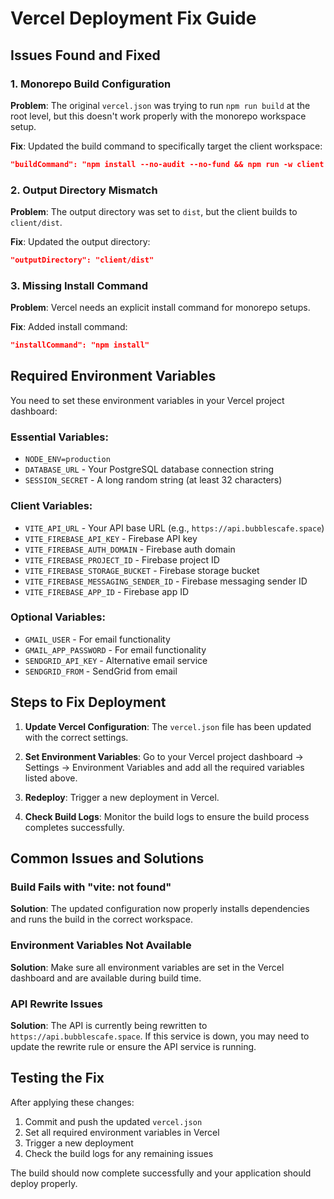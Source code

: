 # Vercel Deployment Fix Guide

## Issues Found and Fixed

### 1. Monorepo Build Configuration
**Problem**: The original `vercel.json` was trying to run `npm run build` at the root level, but this doesn't work properly with the monorepo workspace setup.

**Fix**: Updated the build command to specifically target the client workspace:
```json
"buildCommand": "npm install --no-audit --no-fund && npm run -w client build"
```

### 2. Output Directory Mismatch
**Problem**: The output directory was set to `dist`, but the client builds to `client/dist`.

**Fix**: Updated the output directory:
```json
"outputDirectory": "client/dist"
```

### 3. Missing Install Command
**Problem**: Vercel needs an explicit install command for monorepo setups.

**Fix**: Added install command:
```json
"installCommand": "npm install"
```

## Required Environment Variables

You need to set these environment variables in your Vercel project dashboard:

### Essential Variables:
- `NODE_ENV=production`
- `DATABASE_URL` - Your PostgreSQL database connection string
- `SESSION_SECRET` - A long random string (at least 32 characters)

### Client Variables:
- `VITE_API_URL` - Your API base URL (e.g., `https://api.bubblescafe.space`)
- `VITE_FIREBASE_API_KEY` - Firebase API key
- `VITE_FIREBASE_AUTH_DOMAIN` - Firebase auth domain
- `VITE_FIREBASE_PROJECT_ID` - Firebase project ID
- `VITE_FIREBASE_STORAGE_BUCKET` - Firebase storage bucket
- `VITE_FIREBASE_MESSAGING_SENDER_ID` - Firebase messaging sender ID
- `VITE_FIREBASE_APP_ID` - Firebase app ID

### Optional Variables:
- `GMAIL_USER` - For email functionality
- `GMAIL_APP_PASSWORD` - For email functionality
- `SENDGRID_API_KEY` - Alternative email service
- `SENDGRID_FROM` - SendGrid from email

## Steps to Fix Deployment

1. **Update Vercel Configuration**: The `vercel.json` file has been updated with the correct settings.

2. **Set Environment Variables**: Go to your Vercel project dashboard → Settings → Environment Variables and add all the required variables listed above.

3. **Redeploy**: Trigger a new deployment in Vercel.

4. **Check Build Logs**: Monitor the build logs to ensure the build process completes successfully.

## Common Issues and Solutions

### Build Fails with "vite: not found"
**Solution**: The updated configuration now properly installs dependencies and runs the build in the correct workspace.

### Environment Variables Not Available
**Solution**: Make sure all environment variables are set in the Vercel dashboard and are available during build time.

### API Rewrite Issues
**Solution**: The API is currently being rewritten to `https://api.bubblescafe.space`. If this service is down, you may need to update the rewrite rule or ensure the API service is running.

## Testing the Fix

After applying these changes:

1. Commit and push the updated `vercel.json`
2. Set all required environment variables in Vercel
3. Trigger a new deployment
4. Check the build logs for any remaining issues

The build should now complete successfully and your application should deploy properly.